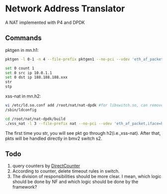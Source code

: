 # Network Address Translator

A NAT implemented with P4 and DPDK

## Commands
pktgen in mn.h1:
```bash
pktgen -l 0-1 -n 4 --file-prefix pktgen1 --no-pci --vdev 'eth_af_packet,iface=h1-eth0' -- -P -T -m"1.0"

set 0 count 1
set 0 src ip 10.0.1.1
set 0 dst ip 188.188.188.xxx
str
stp
```

xss-nat in mn.h2:
```bash
vi /etc/ld.so.conf add /root/nat/nat-dpdk #for libswitch.so, can remove later.
/sbin/ldconfig

cd /root/nat/nat-dpdk/build
./xss_nat -l 3 --file-prefix nat --no-pci --vdev 'eth_af_packet,iface=h2-eth0' -- -p 1 --parse-ptype --config="(0,0,3)"
```

The first time you str, you will see pkt go through h2(i.e.,xss-nat). After that, pkts will be handled directly in bmv2 switch s2.

## Todo
1. query counters by [DirectCounter](https://p4.org/p4runtime/spec/v1.0.0/P4Runtime-Spec.html#sec-counter-directcounter)
2. According to counter, delete timeout rules in switch.
3. The division of responsibilities should be more clear. I mean, which logic should be done by NF and which logic should be done by the framework?